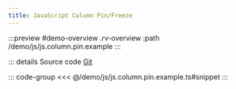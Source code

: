 ```yaml
---
title: JavaScript Column Pin/Freeze
---
```


:::preview #demo-overview .rv-overview :path /demo/js/js.column.pin.example
:::

::: details <span class="source-btn">Source code</span> <span class="external"> [Git](https://github.com/revolist/revogrid-docs/tree/main/demo/js/js.column.pin.example.ts)</span>


::: code-group
<<< @/demo/js/js.column.pin.example.ts#snippet
:::
